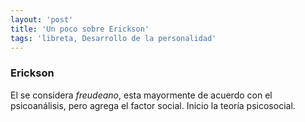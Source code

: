 ```yaml
---
layout: 'post'
title: 'Un poco sobre Erickson'
tags: 'libreta, Desarrollo de la personalidad'
---
```


### Erickson

El se considera *freudeano*, esta mayormente de acuerdo con el psicoanálisis, pero agrega el factor social. Inicio la teoría psicosocial.
